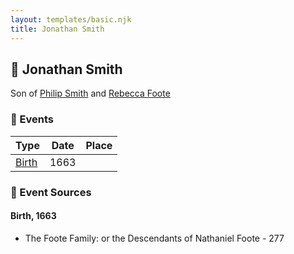 ```yaml
---
layout: templates/basic.njk
title: Jonathan Smith
---
```

## 🔵 Jonathan Smith

Son of [Philip Smith](/people/6/61981014) and [Rebecca Foote](/people/3/32470572)

### 📆 Events

Type | Date | Place
------ | ------ | ------
[Birth](#event-event-2) | 1663 |

### 📰 Event Sources

#### <a id="event-event-2"></a> Birth, 1663
* The Foote Family: or the Descendants of Nathaniel Foote  - 277
